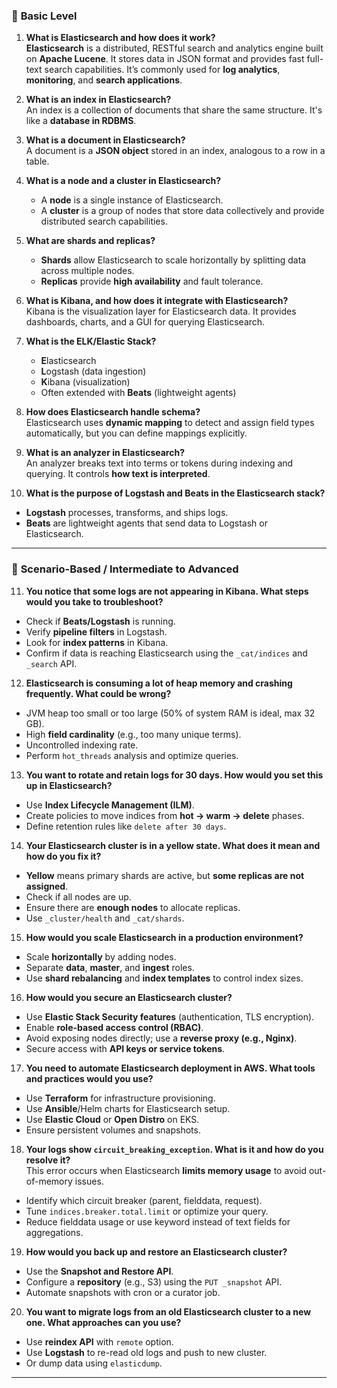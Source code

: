 ### 🔹 **Basic Level**

1. **What is Elasticsearch and how does it work?**  
   **Elasticsearch** is a distributed, RESTful search and analytics engine built on **Apache Lucene**. It stores data in JSON format and provides fast full-text search capabilities. It’s commonly used for **log analytics**, **monitoring**, and **search applications**.

2. **What is an index in Elasticsearch?**  
   An index is a collection of documents that share the same structure. It's like a **database in RDBMS**.

3. **What is a document in Elasticsearch?**  
   A document is a **JSON object** stored in an index, analogous to a row in a table.

4. **What is a node and a cluster in Elasticsearch?**  
   - A **node** is a single instance of Elasticsearch.  
   - A **cluster** is a group of nodes that store data collectively and provide distributed search capabilities.

5. **What are shards and replicas?**  
   - **Shards** allow Elasticsearch to scale horizontally by splitting data across multiple nodes.  
   - **Replicas** provide **high availability** and fault tolerance.

6. **What is Kibana, and how does it integrate with Elasticsearch?**  
   Kibana is the visualization layer for Elasticsearch data. It provides dashboards, charts, and a GUI for querying Elasticsearch.

7. **What is the ELK/Elastic Stack?**  
   - **E**lasticsearch  
   - **L**ogstash (data ingestion)  
   - **K**ibana (visualization)  
   - Often extended with **Beats** (lightweight agents)

8. **How does Elasticsearch handle schema?**  
   Elasticsearch uses **dynamic mapping** to detect and assign field types automatically, but you can define mappings explicitly.

9. **What is an analyzer in Elasticsearch?**  
   An analyzer breaks text into terms or tokens during indexing and querying. It controls **how text is interpreted**.

10. **What is the purpose of Logstash and Beats in the Elasticsearch stack?**  
   - **Logstash** processes, transforms, and ships logs.  
   - **Beats** are lightweight agents that send data to Logstash or Elasticsearch.

---

### 🔹 **Scenario-Based / Intermediate to Advanced**

11. **You notice that some logs are not appearing in Kibana. What steps would you take to troubleshoot?**  
   - Check if **Beats/Logstash** is running.  
   - Verify **pipeline filters** in Logstash.  
   - Look for **index patterns** in Kibana.  
   - Confirm if data is reaching Elasticsearch using the `_cat/indices` and `_search` API.

12. **Elasticsearch is consuming a lot of heap memory and crashing frequently. What could be wrong?**  
   - JVM heap too small or too large (50% of system RAM is ideal, max 32 GB).  
   - High **field cardinality** (e.g., too many unique terms).  
   - Uncontrolled indexing rate.  
   - Perform `hot_threads` analysis and optimize queries.

13. **You want to rotate and retain logs for 30 days. How would you set this up in Elasticsearch?**  
   - Use **Index Lifecycle Management (ILM)**.  
   - Create policies to move indices from **hot → warm → delete** phases.  
   - Define retention rules like `delete after 30 days`.

14. **Your Elasticsearch cluster is in a yellow state. What does it mean and how do you fix it?**  
   - **Yellow** means primary shards are active, but **some replicas are not assigned**.  
   - Check if all nodes are up.  
   - Ensure there are **enough nodes** to allocate replicas.  
   - Use `_cluster/health` and `_cat/shards`.

15. **How would you scale Elasticsearch in a production environment?**  
   - Scale **horizontally** by adding nodes.  
   - Separate **data**, **master**, and **ingest** roles.  
   - Use **shard rebalancing** and **index templates** to control index sizes.

16. **How would you secure an Elasticsearch cluster?**  
   - Use **Elastic Stack Security features** (authentication, TLS encryption).  
   - Enable **role-based access control (RBAC)**.  
   - Avoid exposing nodes directly; use a **reverse proxy (e.g., Nginx)**.  
   - Secure access with **API keys or service tokens**.

17. **You need to automate Elasticsearch deployment in AWS. What tools and practices would you use?**  
   - Use **Terraform** for infrastructure provisioning.  
   - Use **Ansible**/Helm charts for Elasticsearch setup.  
   - Use **Elastic Cloud** or **Open Distro** on EKS.  
   - Ensure persistent volumes and snapshots.

18. **Your logs show `circuit_breaking_exception`. What is it and how do you resolve it?**  
   This error occurs when Elasticsearch **limits memory usage** to avoid out-of-memory issues.  
   - Identify which circuit breaker (parent, fielddata, request).  
   - Tune `indices.breaker.total.limit` or optimize your query.  
   - Reduce fielddata usage or use keyword instead of text fields for aggregations.

19. **How would you back up and restore an Elasticsearch cluster?**  
   - Use the **Snapshot and Restore API**.  
   - Configure a **repository** (e.g., S3) using the `PUT _snapshot` API.  
   - Automate snapshots with cron or a curator job.

20. **You want to migrate logs from an old Elasticsearch cluster to a new one. What approaches can you use?**  
   - Use **reindex API** with `remote` option.  
   - Use **Logstash** to re-read old logs and push to new cluster.  
   - Or dump data using `elasticdump`.

---
